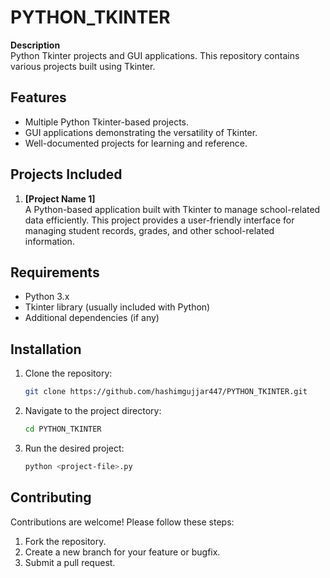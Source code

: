 
# PYTHON_TKINTER

**Description**  
Python Tkinter projects and GUI applications. This repository contains various projects built using Tkinter.

## Features
- Multiple Python Tkinter-based projects.
- GUI applications demonstrating the versatility of Tkinter.
- Well-documented projects for learning and reference.

## Projects Included
1. **[Project Name 1]**  
  A Python-based application built with Tkinter to manage school-related data efficiently. This project provides a user-friendly interface for managing student records, grades, and other school-related information.
  

## Requirements
- Python 3.x
- Tkinter library (usually included with Python)
- Additional dependencies (if any)

## Installation
1. Clone the repository:
   ```bash
   git clone https://github.com/hashimgujjar447/PYTHON_TKINTER.git
   ```
2. Navigate to the project directory:
   ```bash
   cd PYTHON_TKINTER
   ```
3. Run the desired project:
   ```bash
   python <project-file>.py
   ```

## Contributing
Contributions are welcome! Please follow these steps:
1. Fork the repository.
2. Create a new branch for your feature or bugfix.
3. Submit a pull request.




